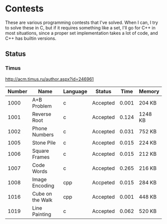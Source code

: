 # Contests

These are various programming contests that I've solved. When I can, I try to
solve these in C, but if it requires something like a set, I'll go for C++
in most situations, since a proper set implementation takes a lot of code,
and C++ has builtin versions.


## Status

### Timus
http://acm.timus.ru/author.aspx?id=246961

| Number | Name             | Language | Status   | Time  | Memory  |
| ------ | ---------------  | -------- | -------- | ----- | ------- |
| 1000   | A+B Problem      | c        | Accepted | 0.001 | 204 KB  |
| 1001   | Reverse Root     | c        | Accepted | 0.124 | 1248 KB |
| 1002   | Phone Numbers    | c        | Accepted | 0.031 | 752 KB  |
| 1005   | Stone Pile       | c        | Accepted | 0.015 | 224 KB  |
| 1006   | Square Frames    | c        | Accepted | 0.015 | 212 KB  |
| 1007   | Code Words       | c        | Accepted | 0.265 | 216 KB  |
| 1008   | Image Encoding   | cpp      | Accpeted | 0.015 | 284 KB  |
| 1016   | Cube on the Walk | cpp      | Accepted | 0.001 | 448 KB  |
| 1019   | Line Painting    | c        | Accepted | 0.062 | 520 KB  |
